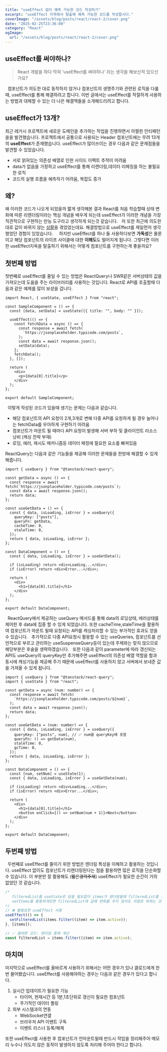 ```yaml
---
title: "useEffect 없이 예측 가능한 코드 작성하기"
excerpt: "useEffect 지옥에서 탈출해 예측 가능한 코드를 작성합시다."
coverImage: "/assets/blog/posts/react/react-2/cover.png"
date: "2025-02-25T23:36:00"
category: "React"
ogImage:
  url: "/assets/blog/posts/react/react-2/cover.png"
---
```


## useEffect를 써야하나?

> React 개발을 하다 막혀 'useEffect를 써야하나' 라는 생각을 해보신적 있으신가요?

&nbsp;
컴포넌트가 의도한 대로 동작하지 않거나 컴포넌트의 생명주기와 관련된 로직을 다룰 때,
useEffect를 통해 해결하려고 합니다. 이번 글에서는 useEffect를 적절하게 사용하는 방법과 대체할 수 있는 더 나은 해결책들을 소개해드리려고 합니다.

## useEffect가 13개?

최근 레거시 프로젝트에 새로운 도메인을 추가하는 작업을 진행하면서 아찔한 안티패턴을을 발견했습니다. 프로젝트에서 공통으로 사용되는 Header 컴포넌트에는 무려 13개의 **useEffect**가 존재했습니다. useEffect가 많이쓰이는 경우 다음과 같은 문제점들을 발견할 수 있었습니다.
&nbsp;

- 서로 얽혀있는 의존성 배열로 인한 사이드 이펙트 추적이 어려움
- data가 없음을 가정하고 useEffect를 통해 리렌더링,데이터 리페칭을 하는 불필요한 로직
- 코드의 실행 흐름을 예측하기 어려움, 복잡도 증가
  &nbsp;
  &nbsp;

## 왜?

왜 이러한 코드가 나오게 되었을까 짧게 생각해본 결과 React를 처음 학습할때 상태 변화에 따른 리렌더링이라는 핵심 개념을 배우게 되는데 useEffect가 이러한 개념을 가장 직관적으로 구현하는 만능 도구라고 생각하게 되는것 같습니다.
&nbsp;
저 또한 최근에 의도한대로 값이 바뀌지 않는 [상황](https://youngduck-devlog.vercel.app/posts/react-router-rerender)을 겪었었는데요. 해결방법으로 useEffect를 제일먼저 생각했었던 경험이 있었습니다.
&nbsp;
&nbsp;
하지만 useEffect를 하나 둘 사용하다보면 **가독성**은 물론이고 해당 컴포넌트의 라이프 사이클에 대한 **이해도**도 떨어지게 됩니다. 그렇다면 이러한 useEffect지옥을 탈출하기 위해서는 어떻게 컴포넌트를 구현하는게 좋을까요?

## 첫번째 방법

첫번째로 useEffect를 줄일 수 있는 방법은 ReactQuery나 SWR같은 서버상태의 값을 가져오는데 도움을 주는 라이브러리를 사용하는 것입니다.
React로 API를 호출할때 다음과 같은 예제를 많이 보셨을 겁니다.
&nbsp;

```tsx
import React, { useState, useEffect } from "react";

const SampleComponent = () => {
  const [data, setData] = useState([{ title: "", body: "" }]);

  useEffect(() => {
    const fetchData = async () => {
      const response = await fetch(
        `https://jsonplaceholder.typicode.com/posts`,
      );
      const data = await response.json();
      setData(data);
    };
    fetchData();
  }, []);

  return (
    <div>
      <p>{data[0].title}</p>
    </div>
  );
};

export default SampleComponent;
```

&nbsp;
이렇게 작성된 코드가 있을때 생기는 문제는 다음과 같습니다.
&nbsp;

- 해당 컴포넌트의 API 요청이 2개,3개로 변해 다중 API를 요청하게 될 경우 늘어나는 fetchData를 우아하게 구현하기 어려움
- 컴포넌트가 마운트 될 때마다 API 요청이 발생해 서버 부하 및 클라이언트 리소스 낭비 (캐싱 전략 부재)
- 로딩, 에러, 재시도 매커니즘등 데이터 패칭에 필요한 요소를 빠져있음
  &nbsp;

ReactQuery는 다음과 같은 기능들을 제공해 이러한 문제들을 한방에 해결할 수 있게 해줍니다.

```tsx
import { useQuery } from "@tanstack/react-query";

const getData = async () => {
  const response = await fetch(`https://jsonplaceholder.typicode.com/posts`);
  const data = await response.json();
  return data;
};

const useGetData = () => {
  const { data, isLoading, isError } = useQuery({
    queryKey: ["posts"],
    queryFn: getData,
    cacheTime: 0,
    staleTime: 0,
  });
  return { data, isLoading, isError };
};

const DataComponent = () => {
  const { data, isLoading, isError } = useGetData();

  if (isLoading) return <div>Loading...</div>;
  if (isError) return <div>Error...</div>;

  return (
    <div>
      <h1>{data[0].title}</h1>
    </div>
  );
};

export default DataComponent;
```

&nbsp;
ReactQuery에서 제공하는 useQuery 메서드를 통해 data의 로딩상태, 에러상태를 제어한 후 data에 집중 할 수 있게 되었습니다.
또한 cacheTime,staleTime을 활용하여 컴포넌트가 마운트 될때 요청되는 API를 캐싱처리할 수 있는 부가적인 효과도 얻을 수 있습니다.
&nbsp;
추가적으로 다중 API요청시 활용할 수 있는 useQueries, 컴포넌트를 선언적으로 부르고 관리하는 useSuspenseQuery등이 있는데 주제와는 맞지 않으므로 해당부분은 후술을 생략하겠습니다.
&nbsp;
또한 다음과 같이 parameter에 따라 갱신되는 API도 useQuery의 queryKey만 추가해주면 useEffect의 의존성 배열 역할을 함과 동시에 캐싱기능을 제공해 주기 때문에 useEffect를 사용하지 않고 서버에서 보내준 값을 가져올 수 있게 됩니다.
&nbsp;

```tsx
import { useQuery } from "@tanstack/react-query";
import { useState } from "react";

const getData = async (num: number) => {
  const response = await fetch(
    `https://jsonplaceholder.typicode.com/posts/${num}`,
  );
  const data = await response.json();
  return data;
};

const useGetData = (num: number) => {
  const { data, isLoading, isError } = useQuery({
    queryKey: ["posts", num], // ✅ num을 queryKey에 포함
    queryFn: () => getData(num),
    staleTime: 0,
    gcTime: 0,
  });
  return { data, isLoading, isError };
};

const DataComponent = () => {
  const [num, setNum] = useState(1);
  const { data, isLoading, isError } = useGetData(num);

  if (isLoading) return <div>Loading...</div>;
  if (isError) return <div>Error...</div>;

  return (
    <div>
      <h1>{data[0].title}</h1>
      <button onClick={() => setNum(num + 1)}>Next</button>
    </div>
  );
};

export default DataComponent;
```

## 두번째 방법

&nbsp;
두번째로 useEffect를 줄이기 위한 방법은 렌더링 특성을 이해하고 활용하는 것입니다.
useEffect 없이도 컴포넌트가 리렌더링된다는 점을 활용하면 많은 로직을 단순화할 수 있습니다.
이 부분만 잘 활용해도 (~~짧은경력주제~~) useEffect가 필요한 순간이 거의 없었던 것 같습니다.
&nbsp;

```jsx
/* 
   filteredList를 useState로 담을 필요없이 items가 렌더링될때 filteredList를 정의
   setItems를 활용하게되면 filteredList에 값에 변화를 주지 않아도 저절로 바뀌는 것을 인지하고 활용해야함.
*/
// ❌ 불필요한 useEffect 사용
useEffect(() => {
  setFilteredList(items.filter((item) => item.active));
}, [items]);

// ✅ 올바른 코드: 렌더링 중에 계산
const filteredList = items.filter((item) => item.active);
```

## 마치며

마지막으로 useEffect를 올바르게 사용하기 위해서는 어떤 경우가 있나 클로드에게 한번 물어봤습니다.
useEffect를 사용해야하는 경우는 다음과 같은 경우가 있다고 합니다.

1. 실시간 업데이트가 필요한 기능
   - 타이머, 현재시간 등 1분,1초단위로 갱신이 필요한 컴포넌트
   - 주기적인 데이터 폴링
2. 외부 시스템과의 연동
   - WebSocket연결
   - 브라우저 API 이벤트 구독
   - 이벤트 리스너 등록/해제

또한 useEffect를 사용한 후 컴포넌트가 언마운트될때 반드시 작업을 정리해주어 메모리 누수나 의도치 않은 동작이 발생하지 않도록 처리해 주어야 한다고 합니다.
